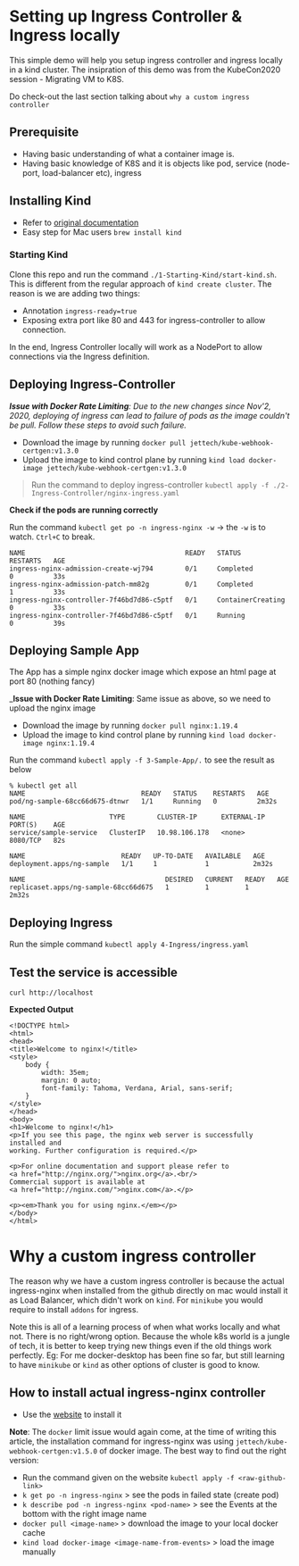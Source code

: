 # Setting up Ingress Controller & Ingress locally

This simple demo will help you setup ingress controller and ingress locally in a kind cluster. The insipration of this demo was from the KubeCon2020 session - Migrating VM to K8S. 

Do check-out the last section talking about `why a custom ingress controller`

## Prerequisite

- Having basic understanding of what a container image is. 
- Having basic knowledge of K8S and it is objects like pod, service (node-port, load-balancer etc), ingress

## Installing Kind

- Refer to [original documentation](https://kind.sigs.k8s.io/docs/user/quick-start/#installation)
- Easy step for Mac users `brew install kind`

### Starting Kind

Clone this repo and run the command `./1-Starting-Kind/start-kind.sh`. This is different from the regular approach of `kind create cluster`. The reason is we are adding two things:
- Annotation `ingress-ready=true`
- Exposing extra port like 80 and 443 for ingress-controller to allow connection. 

In the end, Ingress Controller locally will work as a NodePort to allow connections via the Ingress definition.

## Deploying Ingress-Controller 

_**Issue with Docker Rate Limiting**: Due to the new changes since Nov'2, 2020, deploying of ingress can lead to failure of pods as the image couldn't be pull. Follow these steps to avoid such failure._ 

- Download the image by running `docker pull jettech/kube-webhook-certgen:v1.3.0`
- Upload the image to kind control plane by running `kind load docker-image jettech/kube-webhook-certgen:v1.3.0`

> Run the command to deploy ingress-controller `kubectl apply -f ./2-Ingress-Controller/nginx-ingress.yaml`

**Check if the pods are running correctly**

Run the command `kubectl get po -n ingress-nginx -w` -> the `-w` is to watch. `Ctrl+C` to break.

```
NAME                                        READY   STATUS              RESTARTS   AGE
ingress-nginx-admission-create-wj794        0/1     Completed           0          33s
ingress-nginx-admission-patch-mm82g         0/1     Completed           1          33s
ingress-nginx-controller-7f46bd7d86-c5ptf   0/1     ContainerCreating   0          33s
ingress-nginx-controller-7f46bd7d86-c5ptf   0/1     Running             0          39s
```

## Deploying Sample App

The App has a simple nginx docker image which expose an html page at port 80 (nothing fancy)

_**Issue with Docker Rate Limiting**: Same issue as above, so we need to upload the nginx image

- Download the image by running `docker pull nginx:1.19.4`
- Upload the image to kind control plane by running `kind load docker-image nginx:1.19.4`

Run the command `kubectl apply -f 3-Sample-App/.` to see the result as below

```
% kubectl get all
NAME                             READY   STATUS    RESTARTS   AGE
pod/ng-sample-68cc66d675-dtnwr   1/1     Running   0          2m32s

NAME                     TYPE        CLUSTER-IP      EXTERNAL-IP   PORT(S)    AGE
service/sample-service   ClusterIP   10.98.106.178   <none>        8080/TCP   82s

NAME                        READY   UP-TO-DATE   AVAILABLE   AGE
deployment.apps/ng-sample   1/1     1            1           2m32s

NAME                                   DESIRED   CURRENT   READY   AGE
replicaset.apps/ng-sample-68cc66d675   1         1         1       2m32s
```

## Deploying Ingress 

Run the simple command `kubectl apply 4-Ingress/ingress.yaml`

## Test the service is accessible

`curl http://localhost`

**Expected Output**

```
<!DOCTYPE html>
<html>
<head>
<title>Welcome to nginx!</title>
<style>
    body {
        width: 35em;
        margin: 0 auto;
        font-family: Tahoma, Verdana, Arial, sans-serif;
    }
</style>
</head>
<body>
<h1>Welcome to nginx!</h1>
<p>If you see this page, the nginx web server is successfully installed and
working. Further configuration is required.</p>

<p>For online documentation and support please refer to
<a href="http://nginx.org/">nginx.org</a>.<br/>
Commercial support is available at
<a href="http://nginx.com/">nginx.com</a>.</p>

<p><em>Thank you for using nginx.</em></p>
</body>
</html>
```

# Why a custom ingress controller

The reason why we have a custom ingress controller is because the actual ingress-nginx when installed from the github directly on mac would install it as Load Balancer, which didn't work on `kind`. For `minikube` you would require to install `addons` for ingress. 

Note this is all of a learning process of when what works locally and what not. There is no right/wrong option. Because the whole k8s world is a jungle of tech, it is better to keep trying new things even if the old things work perfectly. Eg: For me docker-desktop has been fine so far, but still learning to have `minikube` or `kind` as other options of cluster is good to know. 

## How to install actual ingress-nginx controller

- Use the [website](https://kubernetes.github.io/ingress-nginx/deploy/) to install it

**Note**: The `docker` limit issue would again come, at the time of writing this article, the installation command for ingress-nginx was using `jettech/kube-webhook-certgen:v1.5.0` of docker image. The best way to find out the right version:
- Run the command  given on the website `kubectl apply -f <raw-github-link>`
- `k get po -n ingress-nginx` > see the pods in failed state (create pod)
- `k describe pod -n ingress-nginx <pod-name>` > see the Events at the bottom with the right image name
- `docker pull <image-name>` > download the image to your local docker cache
- `kind load docker-image <image-name-from-events>` > load the image manually 

